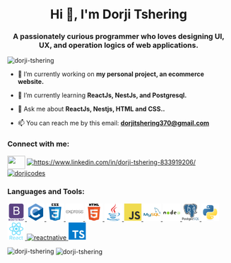 <h1 align="center">Hi 👋, I'm Dorji Tshering</h1>
<h3 align="center">A passionately curious programmer who loves designing UI, UX, and operation logics of web applications.</h3>

<p align="left"> <img src="https://komarev.com/ghpvc/?username=dorji-tshering&label=Profile%20views&color=0e75b6&style=flat" alt="dorji-tshering" /> </p>

- 🔭 I’m currently working on **my personal project, an ecommerce website.**

- 🌱 I’m currently learning **ReactJs, NestJs, and Postgresql.**

- 💬 Ask me about **ReactJs, Nestjs, HTML and CSS..**

- 📫 You can reach me by this email: **dorjitshering370@gmail.com**

<h3 align="left">Connect with me:</h3>
<p align="left">
<a href="https://twitter.com/DorjiY_Dear" target="blank"><img align="center" src="https://cdn.jsdelivr.net/npm/simple-icons@3.13.0/icons/twitter.svg" height="30" width="40" /></a>
<a href="https://www.linkedin.com/in/dorji-tshering-833919206/" target="blank"><img align="center" src="https://cdn.jsdelivr.net/npm/simple-icons@v3/icons/linkedin.svg" alt="https://www.linkedin.com/in/dorji-tshering-833919206/" height="30" width="40" /></a>
<a href="https://www.facebook.com/dorjicodes" target="blank"><img align="center" src="https://cdn.jsdelivr.net/npm/simple-icons@3.13.0/icons/facebook.svg" alt="dorjicodes" height="30" width="40" /></a>
</p>

<h3 align="left">Languages and Tools:</h3>
<p align="left"> <a href="https://getbootstrap.com" target="_blank"> <img src="https://raw.githubusercontent.com/devicons/devicon/master/icons/bootstrap/bootstrap-plain-wordmark.svg" alt="bootstrap" width="40" height="40"/> </a> <a href="https://www.cprogramming.com/" target="_blank"> <img src="https://raw.githubusercontent.com/devicons/devicon/master/icons/c/c-original.svg" alt="c" width="40" height="40"/> </a> <a href="https://www.w3schools.com/css/" target="_blank"> <img src="https://raw.githubusercontent.com/devicons/devicon/master/icons/css3/css3-original-wordmark.svg" alt="css3" width="40" height="40"/> </a> <a href="https://expressjs.com" target="_blank"> <img src="https://raw.githubusercontent.com/devicons/devicon/master/icons/express/express-original-wordmark.svg" alt="express" width="40" height="40"/> </a> <a href="https://www.w3.org/html/" target="_blank"> <img src="https://raw.githubusercontent.com/devicons/devicon/master/icons/html5/html5-original-wordmark.svg" alt="html5" width="40" height="40"/> </a> <a href="https://www.java.com" target="_blank"> <img src="https://raw.githubusercontent.com/devicons/devicon/master/icons/java/java-original.svg" alt="java" width="40" height="40"/> </a> <a href="https://developer.mozilla.org/en-US/docs/Web/JavaScript" target="_blank"> <img src="https://raw.githubusercontent.com/devicons/devicon/master/icons/javascript/javascript-original.svg" alt="javascript" width="40" height="40"/> </a> <a href="https://www.mysql.com/" target="_blank"> <img src="https://raw.githubusercontent.com/devicons/devicon/master/icons/mysql/mysql-original-wordmark.svg" alt="mysql" width="40" height="40"/> </a> <a href="https://nodejs.org" target="_blank"> <img src="https://raw.githubusercontent.com/devicons/devicon/master/icons/nodejs/nodejs-original-wordmark.svg" alt="nodejs" width="40" height="40"/> </a> <a href="https://www.postgresql.org" target="_blank"> <img src="https://raw.githubusercontent.com/devicons/devicon/master/icons/postgresql/postgresql-original-wordmark.svg" alt="postgresql" width="40" height="40"/> </a> <a href="https://www.python.org" target="_blank"> <img src="https://raw.githubusercontent.com/devicons/devicon/master/icons/python/python-original.svg" alt="python" width="40" height="40"/> </a> <a href="https://reactjs.org/" target="_blank"> <img src="https://raw.githubusercontent.com/devicons/devicon/master/icons/react/react-original-wordmark.svg" alt="react" width="40" height="40"/> </a> <a href="https://reactnative.dev/" target="_blank"> <img src="https://reactnative.dev/img/header_logo.svg" alt="reactnative" width="40" height="40"/> </a> <a href="https://www.typescriptlang.org/" target="_blank"> <img src="https://raw.githubusercontent.com/devicons/devicon/master/icons/typescript/typescript-original.svg" alt="typescript" width="40" height="40"/> </a> </p>

<p><img align="left" src="https://github-readme-stats.vercel.app/api/top-langs?username=dorji-tshering&show_icons=true&locale=en&layout=compact" alt="dorji-tshering" /></p>

<p>&nbsp;<img align="center" src="https://github-readme-stats.vercel.app/api?username=dorji-tshering&show_icons=true&locale=en" alt="dorji-tshering" /></p>
